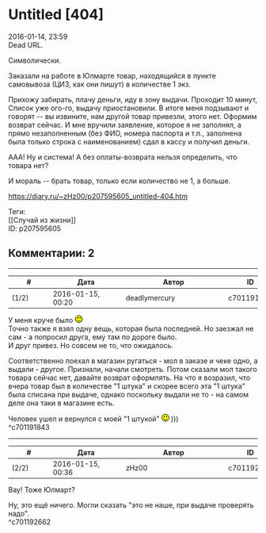 Untitled [404]
==============

  
2016-01-14, 23:59  
 Dead URL.   
   
 Символически.   
   
 Заказали на работе в Юлмарте товар, находящийся в пункте самовывоза (ЦИЗ, как они пишут) в количестве 1 экз.   
   
 Прихожу забирать, плачу деньги, иду в зону выдачи. Проходит 10 минут, Список уже ого-го, выдачу приостановили. В итоге меня подзывают и говорят -- вы извините, нам другой товар привезли, этого нет. Оформим возврат сейчас. И мне вручили заявление, которое я не заполнял, а прямо незаполненным (без ФИО, номера паспорта и т.п., заполнена была только строка с наименованием) сдал в кассу и получил деньги.   
   
 ААА! Ну и система! А без оплаты-возврата нельзя определить, что товара нет?   
   
 И мораль -- брать товар, только если количество не 1, а больше.   
  
<https://diary.ru/~zHz00/p207595605_untitled-404.htm>  
  
Теги:  
[[Случай из жизни]]  
ID: p207595605  


Комментарии: 2
--------------

  


---



|         #         |              Дата              |                     Автор                     |           ID           |
| --- | --- | --- | --- |
| (1/2) | 2016-01-15, 00:20 | deadlymercury | c701191843 |

  
 У меня круче было ![:)](pics/3.gif)   
 Точно также я взял одну вещь, которая была последней. Но заезжал не сам - а попросил друга, ему там по дороге было.   
 И друг привез. Но совсем не то, что ожидалось.   
   
 Соответственно поехал в магазин ругаться - мол в заказе и чеке одно, а выдали - другое. Признали, начали смотреть. Потом сказали мол такого товара сейчас нет, давайте возврат оформлять. На что я возразил, что вчера товар был в количестве "1 штука" и скорее всего эта "1 штука" была списана при выдаче, однако поскольку выдали не то - на самом деле она таки в магазине есть.   
   
 Человек ушел и вернулся с моей "1 штукой" ![:)](pics/3.gif) )))   
 ^c701191843

---



|         #         |              Дата              |                     Автор                     |           ID           |
| --- | --- | --- | --- |
| (2/2) | 2016-01-15, 00:36 | zHz00 | c701192662 |

  
 Вау! Тоже Юлмарт?   
   
 Ну, это ещё ничего. Могли сказать "это не наше, при выдаче проверять надо".   
 ^c701192662